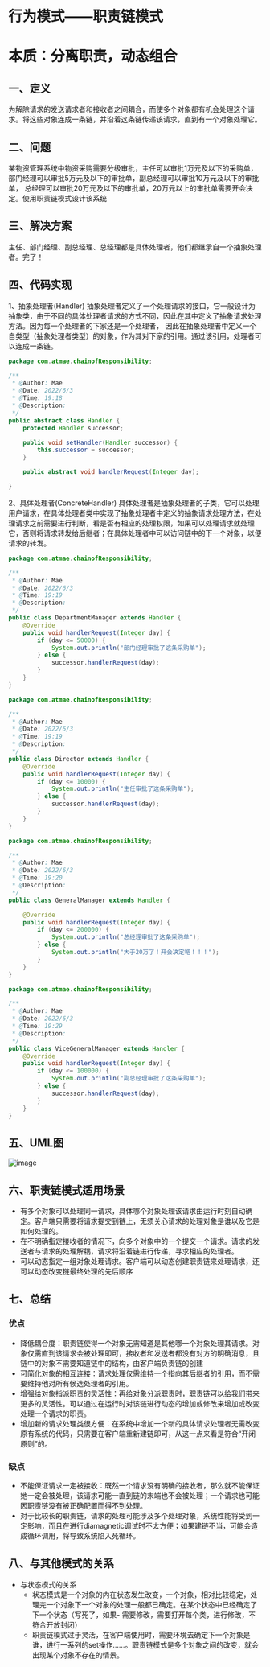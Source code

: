 # 行为模式——职责链模式
# 本质：分离职责，动态组合
## 一、定义
为解除请求的发送请求者和接收者之间耦合，而使多个对象都有机会处理这个请求。将这些对象连成一条链，并沿着这条链传递该请求，直到有一个对象处理它。
## 二、问题
某物资管理系统中物资采购需要分级审批，主任可以审批1万元及以下的采购单，部门经理可以审批5万元及以下的审批单，副总经理可以审批10万元及以下的审批单，
总经理可以审批20万元及以下的审批单，20万元以上的审批单需要开会决定。使用职责链模式设计该系统
## 三、解决方案
主任、部门经理、副总经理、总经理都是具体处理者，他们都继承自一个抽象处理者。完了！
## 四、代码实现
1、抽象处理者(Handler)
抽象处理者定义了一个处理请求的接口，它一般设计为抽象类，由于不同的具体处理者请求的方式不同，因此在其中定义了抽象请求处理方法。因为每一个处理者的下家还是一个处理者，
因此在抽象处理者中定义一个自类型（抽象处理者类型）的对象，作为其对下家的引用。通过该引用，处理者可以连成一条链。

```java
package com.atmae.chainofResponsibility;

/**
 * @Author: Mae
 * @Date: 2022/6/3
 * @Time: 19:18
 * @Description:
 */
public abstract class Handler {
    protected Handler successor;

    public void setHandler(Handler successor) {
        this.successor = successor;
    }

    public abstract void handlerRequest(Integer day);

}
```
2、具体处理者(ConcreteHandler)
具体处理者是抽象处理者的子类，它可以处理用户请求，在具体处理者类中实现了抽象处理者中定义的抽象请求处理方法，在处理请求之前需要进行判断，看是否有相应的处理权限，如果可以处理请求就处理它，否则将请求转发给后继者；在具体处理者中可以访问链中的下一个对象，以便请求的转发。
```java
package com.atmae.chainofResponsibility;

/**
 * @Author: Mae
 * @Date: 2022/6/3
 * @Time: 19:19
 * @Description:
 */
public class DepartmentManager extends Handler {
    @Override
    public void handlerRequest(Integer day) {
        if (day <= 50000) {
            System.out.println("部门经理审批了这条采购单");
        } else {
            successor.handlerRequest(day);
        }
    }
}

```
```java
package com.atmae.chainofResponsibility;

/**
 * @Author: Mae
 * @Date: 2022/6/3
 * @Time: 19:19
 * @Description:
 */
public class Director extends Handler {
    @Override
    public void handlerRequest(Integer day) {
        if (day <= 10000) {
            System.out.println("主任审批了这条采购单");
        } else {
            successor.handlerRequest(day);
        }
    }
}

```
```java
package com.atmae.chainofResponsibility;

/**
 * @Author: Mae
 * @Date: 2022/6/3
 * @Time: 19:20
 * @Description:
 */
public class GeneralManager extends Handler {

    @Override
    public void handlerRequest(Integer day) {
        if (day <= 200000) {
            System.out.println("总经理审批了这条采购单");
        } else {
            System.out.println("大于20万了！开会决定吧！！！");
        }
    }
}

```
```java
package com.atmae.chainofResponsibility;

/**
 * @Author: Mae
 * @Date: 2022/6/3
 * @Time: 19:29
 * @Description:
 */
public class ViceGeneralManager extends Handler {
    @Override
    public void handlerRequest(Integer day) {
        if (day <= 100000) {
            System.out.println("副总经理审批了这条采购单");
        } else {
            successor.handlerRequest(day);
        }
    }
}

```
## 五、UML图
![image](https://user-images.githubusercontent.com/94841531/171850626-4f64349b-aebb-4087-bf85-6352019be150.png)
## 六、职责链模式适用场景
- 有多个对象可以处理同一请求，具体哪个对象处理该请求由运行时刻自动确定。客户端只需要将请求提交到链上，无须关心请求的处理对象是谁以及它是如何处理的。
- 在不明确指定接收者的情况下，向多个对象中的一个提交一个请求。请求的发送者与请求的处理解耦，请求将沿着链进行传递，寻求相应的处理者。
- 可以动态指定一组对象处理请求。客户端可以动态创建职责链来处理请求，还可以动态改变链最终处理的先后顺序
## 七、总结
### 优点
- 降低耦合度：职责链使得一个对象无需知道是其他哪一个对象处理其请求。对象仅需直到该请求会被处理即可，接收者和发送者都没有对方的明确消息，且链中的对象不需要知道链中的结构，由客户端负责链的创建
- 可简化对象的相互连接：请求处理仅需维持一个指向其后继者的引用，而不需要维持他对所有候选处理者的引用。
- 增强给对象指派职责的灵活性：再给对象分派职责时，职责链可以给我们带来更多的灵活性。可以通过在运行时对该链进行动态的增加或修改来增加或改变处理一个请求的职责。
- 增加新的请求处理类很方便：在系统中增加一个新的具体请求处理者无需改变原有系统的代码，只需要在客户端重新建链即可，从这一点来看是符合“开闭原则”的。
### 缺点
- 不能保证请求一定被接收：既然一个请求没有明确的接收者，那么就不能保证她一定会被处理，该请求可能一直到链的末端也不会被处理；一个请求也可能因职责链没有被正确配置而得不到处理。
- 对于比较长的职责链，请求的处理可能涉及多个处理对象，系统性能将受到一定影响，而且在进行diamagnetic调试时不太方便；如果建链不当，可能会造成循环调用，将导致系统陷入死循环。
## 八、与其他模式的关系
- 与状态模式的关系
  - 状态模式是一个对象的内在状态发生改变，一个对象，相对比较稳定，处理完一个对象下一个对象的处理一般都已确定。在某个状态中已经确定了下一个状态（写死了，如果- 需要修改，需要打开每个类，进行修改，不符合开放封闭）
  - 职责链模式过于灵活，在客户端使用时，需要环境去确定下一个对象是谁，进行一系列的set操作……。职责链模式是多个对象之间的改变，就会出现某个对象不存在的情景。
